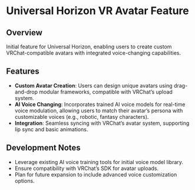 # Universal Horizon VR Avatar Feature

## Overview
Initial feature for Universal Horizon, enabling users to create custom VRChat-compatible avatars with integrated voice-changing capabilities.

## Features
- **Custom Avatar Creation**: Users can design unique avatars using drag-and-drop modular frameworks, compatible with VRChat’s upload system.
- **AI Voice Changing**: Incorporates trained AI voice models for real-time voice modulation, allowing users to match their avatar’s persona with customizable voices (e.g., robotic, fantasy characters).
- **Integration**: Seamless syncing with VRChat’s avatar system, supporting lip sync and basic animations.

## Development Notes
- Leverage existing AI voice training tools for initial voice model library.
- Ensure compatibility with VRChat’s SDK for avatar uploads.
- Plan for future expansion to include advanced voice customization options.